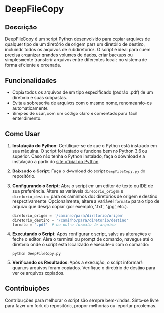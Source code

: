 # DeepFileCopy

## Descrição
DeepFileCopy é um script Python desenvolvido para copiar arquivos de qualquer tipo de um diretório de origem para um diretório de destino, incluindo todos os arquivos de subdiretórios. O script é ideal para quem precisa organizar grandes volumes de dados, criar backups ou simplesmente transferir arquivos entre diferentes locais no sistema de forma eficiente e ordenada.

## Funcionalidades
- Copia todos os arquivos de um tipo especificado (padrão .pdf) de um diretório e suas subpastas.
- Evita a sobrescrita de arquivos com o mesmo nome, renomeando-os automaticamente.
- Simples de usar, com um código claro e comentado para fácil entendimento.

## Como Usar
1. **Instalação do Python**: Certifique-se de que o Python está instalado em sua máquina. O script foi testado e funciona bem no Python 3.6 ou superior. Caso não tenha o Python instalado, faça o download e a instalação a partir do [site oficial do Python](https://www.python.org/downloads/).

2. **Baixando o Script**: Faça o download do script `DeepFileCopy.py` do repositório.

3. **Configurando o Script**: Abra o script em um editor de texto ou IDE de sua preferência. Altere as variáveis `diretorio_origem` e `diretorio_destino` para os caminhos dos diretórios de origem e destino respectivamente. Opcionalmente, altere a variável `formato` para o tipo de arquivo que deseja copiar (por exemplo, '.txt', '.jpg', etc.).

    ```python
    diretorio_origem = '/caminho/para/diretorio/origem'
    diretorio_destino = '/caminho/para/diretorio/destino'
    formato = '.pdf'  # ou outro formato de arquivo
    ```

4. **Executando o Script**: Após configurar o script, salve as alterações e feche o editor. Abra o terminal ou prompt de comando, navegue até o diretório onde o script está localizado e execute-o com o comando:

    ```
    python DeepFileCopy.py
    ```

5. **Verificando os Resultados**: Após a execução, o script informará quantos arquivos foram copiados. Verifique o diretório de destino para ver os arquivos copiados.

## Contribuições
Contribuições para melhorar o script são sempre bem-vindas. Sinta-se livre para fazer um fork do repositório, propor melhorias ou reportar problemas.
